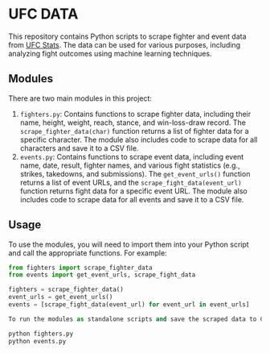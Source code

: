 # UFC DATA

This repository contains Python scripts to scrape fighter and event data from [UFC Stats](http://ufcstats.com/). The data can be used for various purposes, including analyzing fight outcomes using machine learning techniques.

## Modules

There are two main modules in this project:

1. `fighters.py`: Contains functions to scrape fighter data, including their name, height, weight, reach, stance, and win-loss-draw record. The `scrape_fighter_data(char)` function returns a list of fighter data for a specific character. The module also includes code to scrape data for all characters and save it to a CSV file.
2. `events.py`: Contains functions to scrape event data, including event name, date, result, fighter names, and various fight statistics (e.g., strikes, takedowns, and submissions). The `get_event_urls()` function returns a list of event URLs, and the `scrape_fight_data(event_url)` function returns fight data for a specific event URL. The module also includes code to scrape data for all events and save it to a CSV file.

## Usage

To use the modules, you will need to import them into your Python script and call the appropriate functions. For example:

```python
from fighters import scrape_fighter_data
from events import get_event_urls, scrape_fight_data

fighters = scrape_fighter_data()
event_urls = get_event_urls()
events = [scrape_fight_data(event_url) for event_url in event_urls]

To run the modules as standalone scripts and save the scraped data to CSV files, simply execute the `fighters.py` and `events.py` scripts:

python fighters.py
python events.py
